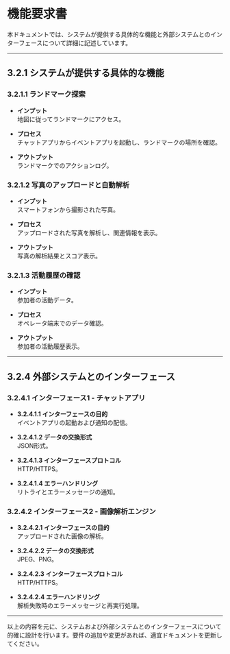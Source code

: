 # 機能要求書

本ドキュメントでは、システムが提供する具体的な機能と外部システムとのインターフェースについて詳細に記述しています。

---

## 3.2.1 システムが提供する具体的な機能

### 3.2.1.1 ランドマーク探索

- **インプット**  
  地図に従ってランドマークにアクセス。

- **プロセス**  
  チャットアプリからイベントアプリを起動し、ランドマークの場所を確認。

- **アウトプット**  
  ランドマークでのアクションログ。

### 3.2.1.2 写真のアップロードと自動解析

- **インプット**  
  スマートフォンから撮影された写真。

- **プロセス**  
  アップロードされた写真を解析し、関連情報を表示。

- **アウトプット**  
  写真の解析結果とスコア表示。

### 3.2.1.3 活動履歴の確認

- **インプット**  
  参加者の活動データ。

- **プロセス**  
  オペレータ端末でのデータ確認。

- **アウトプット**  
  参加者の活動履歴表示。

---

## 3.2.4 外部システムとのインターフェース

### 3.2.4.1 インターフェース1 - チャットアプリ

- **3.2.4.1.1 インターフェースの目的**  
  イベントアプリの起動および通知の配信。

- **3.2.4.1.2 データの交換形式**  
  JSON形式。

- **3.2.4.1.3 インターフェースプロトコル**  
  HTTP/HTTPS。

- **3.2.4.1.4 エラーハンドリング**  
  リトライとエラーメッセージの通知。

### 3.2.4.2 インターフェース2 - 画像解析エンジン

- **3.2.4.2.1 インターフェースの目的**  
  アップロードされた画像の解析。

- **3.2.4.2.2 データの交換形式**  
  JPEG、PNG。

- **3.2.4.2.3 インターフェースプロトコル**  
  HTTP/HTTPS。

- **3.2.4.2.4 エラーハンドリング**  
  解析失敗時のエラーメッセージと再実行処理。

---

以上の内容を元に、システムおよび外部システムとのインターフェースについて的確に設計を行います。要件の追加や変更があれば、適宜ドキュメントを更新してください。